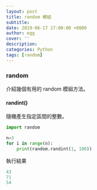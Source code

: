 ```yaml
---
layout: post
title: random 模組
subtitle:
date: 2019-06-17 17:00:00 +0800
author: egg
cover: ''
description:
categories: Python
tags: [random] 
---
```


### random
介紹幾個有用的 random 模組方法。

#### randint()
隨機產生指定區間的整數。

```python
import random

n=3
for i in range(n):
	print(random.randint(1, 100))
```
執行結果
```python
43
71
54
```


